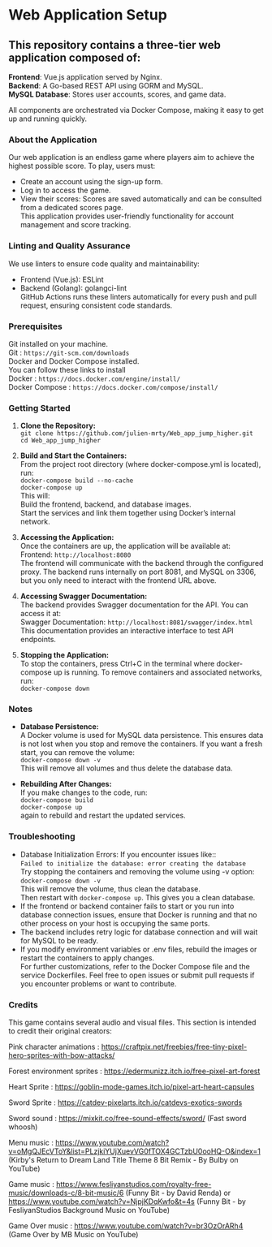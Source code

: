 # Web Application Setup
## This repository contains a three-tier web application composed of:

**Frontend**: Vue.js application served by Nginx.<br />
**Backend**: A Go-based REST API using GORM and MySQL. <br />
**MySQL Database**: Stores user accounts, scores, and game data.<br />

All components are orchestrated via Docker Compose, making it easy to get up and running quickly.<br />

### About the Application
Our web application is an endless game where players aim to achieve the highest possible score. To play, users must:<br />
- Create an account using the sign-up form.<br />
- Log in to access the game.<br />
- View their scores: Scores are saved automatically and can be consulted from a dedicated scores page.<br />
This application provides user-friendly functionality for account management and score tracking.<br />

### Linting and Quality Assurance
We use linters to ensure code quality and maintainability:<br />
- Frontend (Vue.js): ESLint<br />
- Backend (Golang): golangci-lint<br />
GitHub Actions runs these linters automatically for every push and pull request, ensuring consistent code standards.<br />

### Prerequisites<br />
Git installed on your machine. <br />
Git : `https://git-scm.com/downloads` <br />
Docker and Docker Compose installed. <br />
You can follow these links to install <br />
Docker : `https://docs.docker.com/engine/install/`<br />
Docker Compose : `https://docs.docker.com/compose/install/`<br />

### Getting Started

1) **Clone the Repository:**<br />
`git clone https://github.com/julien-mrty/Web_app_jump_higher.git`<br />
`cd Web_app_jump_higher`<br />

2) **Build and Start the Containers:**<br />
From the project root directory (where docker-compose.yml is located), run:<br />
`docker-compose build --no-cache`<br />
`docker-compose up`<br />
This will:<br />
Build the frontend, backend, and database images.<br />
Start the services and link them together using Docker’s internal network.<br />

3) **Accessing the Application:**<br />
Once the containers are up, the application will be available at:<br />
Frontend: `http://localhost:8080` <br />
The frontend will communicate with the backend through the configured proxy. The backend runs internally on port 8081, and MySQL on 3306, but you only need to interact with the frontend URL above.<br />

4) **Accessing Swagger Documentation:**<br />
The backend provides Swagger documentation for the API. You can access it at:<br />
Swagger Documentation: `http://localhost:8081/swagger/index.html`<br />
This documentation provides an interactive interface to test API endpoints.<br />

5) **Stopping the Application:**<br />
To stop the containers, press Ctrl+C in the terminal where docker-compose up is running. To remove containers and associated networks, run:<br />
`docker-compose down`<br />

### Notes
- **Database Persistence:**<br />
A Docker volume is used for MySQL data persistence. This ensures data is not lost when you stop and remove the containers. If you want a fresh start, you can remove the volume:<br />
`docker-compose down -v`<br />
This will remove all volumes and thus delete the database data.<br />

- **Rebuilding After Changes:**<br />
If you make changes to the code, run:<br />
`docker-compose build`<br />
`docker-compose up`<br />
again to rebuild and restart the updated services.<br />

### Troubleshooting
- Database Initialization Errors: If you encounter issues like::<br />
`Failed to initialize the database: error creating the database`<br />
Try stopping the containers and removing the volume using -v option:<br />
`docker-compose down -v`<br />
This will remove the volume, thus clean the database.<br />
Then restart with `docker-compose up`. This gives you a clean database.<br />
- If the frontend or backend container fails to start or you run into database connection issues, ensure that Docker is running and that no other process on your host is occupying the same ports.<br />
- The backend includes retry logic for database connection and will wait for MySQL to be ready.<br />
- If you modify environment variables or .env files, rebuild the images or restart the containers to apply changes.<br />
For further customizations, refer to the Docker Compose file and the service Dockerfiles. Feel free to open issues or submit pull requests if you encounter problems or want to contribute.<br />







### Credits 
This game contains several audio and visual files. This section is intended to credit their original creators:

Pink character animations : https://craftpix.net/freebies/free-tiny-pixel-hero-sprites-with-bow-attacks/

Forest environment sprites : https://edermunizz.itch.io/free-pixel-art-forest

Heart Sprite : https://goblin-mode-games.itch.io/pixel-art-heart-capsules

Sword Sprite : https://catdev-pixelarts.itch.io/catdevs-exotics-swords

Sword sound : https://mixkit.co/free-sound-effects/sword/ (Fast sword whoosh)

Menu music : https://www.youtube.com/watch?v=oMgQJEcVToY&list=PLzjkiYUjXuevVG0fTOX4GCTzbU0ooHQ-O&index=1 (Kirby's Return to Dream Land Title Theme 8 Bit Remix - By Bulby on YouTube)

Game music : https://www.fesliyanstudios.com/royalty-free-music/downloads-c/8-bit-music/6  (Funny Bit - by David Renda) 
or  https://www.youtube.com/watch?v=NjpjKDqKwfo&t=4s (Funny Bit - by FesliyanStudios Background Music on YouTube) 

Game Over music : https://www.youtube.com/watch?v=br3OzOrARh4  (Game Over by MB Music on YouTube)


 

